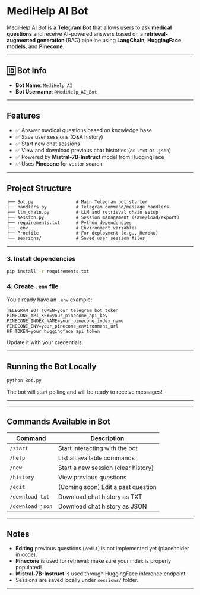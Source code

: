 # MediHelp AI Bot

MediHelp AI Bot is a **Telegram Bot** that allows users to ask **medical questions** and receive AI-powered answers based on a **retrieval-augmented generation** (RAG) pipeline using **LangChain**, **HuggingFace models**, and **Pinecone**.

---

## 🆔 Bot Info
- **Bot Name**: `MediHelp AI`
- **Bot Username**: `@MediHelp_AI_Bot` 

---

## Features
- ✅ Answer medical questions based on knowledge base
- ✅ Save user sessions (Q&A history)
- ✅ Start new chat sessions
- ✅ View and download previous chat histories (as `.txt` or `.json`)
- ✅ Powered by **Mistral-7B-Instruct** model from HuggingFace
- ✅ Uses **Pinecone** for vector search

---

## Project Structure
```
├── Bot.py                # Main Telegram bot starter
├── handlers.py           # Telegram command/message handlers
├── llm_chain.py          # LLM and retrieval chain setup
├── session.py            # Session management (save/load/export)
├── requirements.txt      # Python dependencies
├── .env                  # Environment variables
├── Procfile              # For deployment (e.g., Heroku)
└── sessions/             # Saved user session files
```

---

### 3. Install dependencies
```bash
pip install -r requirements.txt
```

### 4. Create `.env` file
You already have an `.env` example:
```env
TELEGRAM_BOT_TOKEN=your_telegram_bot_token
PINECONE_API_KEY=your_pinecone_api_key
PINECONE_INDEX_NAME=your_pinecone_index_name
PINECONE_ENV=your_pinecone_environment_url
HF_TOKEN=your_huggingface_api_token
```

Update it with your credentials.

---

## Running the Bot Locally

```bash
python Bot.py
```

The bot will start polling and will be ready to receive messages!

---


---

## Commands Available in Bot
| Command         | Description                        |
| --------------- | ---------------------------------- |
| `/start`        | Start interacting with the bot     |
| `/help`         | List all available commands        |
| `/new`          | Start a new session (clear history) |
| `/history`      | View previous questions            |
| `/edit`         | (Coming soon) Edit a past question  |
| `/download txt` | Download chat history as TXT        |
| `/download json`| Download chat history as JSON       |

---

## Notes
- **Editing** previous questions (`/edit`) is not implemented yet (placeholder in code).
- **Pinecone** is used for retrieval: make sure your index is properly populated!
- **Mistral-7B-Instruct** is used through HuggingFace inference endpoint.
- Sessions are saved locally under `sessions/` folder.

---
